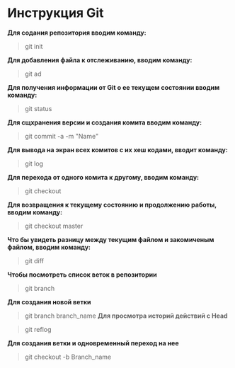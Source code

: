 # Инструкция Git

**Для содания репозитория вводим команду:** 

> git init

**Для добавления файла к отслеживанию, вводим команду:**

> git ad
 
**Для получения информации от Git о ее текущем состоянии вводим команду:**

> git status

**Для сщхранения версии и создания комита вводим команду:**

> git commit -a -m "Name"

**Для вывода на экран всех комитов с их хеш кодами, вводит команду:**

> git log

**Для перехода от одного комита к другому, вводим команду:**

> git checkout

**Для возвращения к текущему состоянию и продолжению работы, вводим команду:**

> git checkout master

**Что бы увидеть разницу между текущим файлом и закомиченым файлом, вводим команду:**

> git diff

**Чтобы посмотреть список веток в репозитории**

> git branch

**Для создания новой ветки**

> git branch branch_name
**Для просмотра историй действий с Head**

> git reflog

**Для создания ветки и одновременный переход на нее**

> git checkout -b Branch_name
